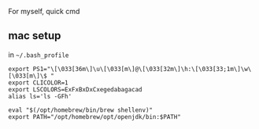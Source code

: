 For myself, quick cmd


## mac setup
in `~/.bash_profile`
```
export PS1="\[\033[36m\]\u\[\033[m\]@\[\033[32m\]\h:\[\033[33;1m\]\w\[\033[m\]\$ "
export CLICOLOR=1
export LSCOLORS=ExFxBxDxCxegedabagacad
alias ls='ls -GFh'

eval "$(/opt/homebrew/bin/brew shellenv)"
export PATH="/opt/homebrew/opt/openjdk/bin:$PATH"
```
